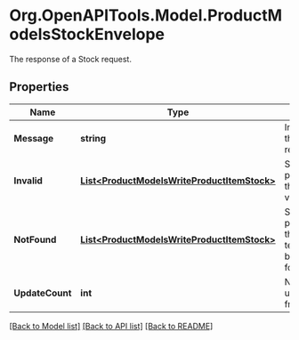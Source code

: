 # Org.OpenAPITools.Model.ProductModelsStockEnvelope
The response of a Stock request.

## Properties

Name | Type | Description | Notes
------------ | ------------- | ------------- | -------------
**Message** | **string** | Information about the outcome of the request. | [optional] 
**Invalid** | [**List&lt;ProductModelsWriteProductItemStock&gt;**](ProductModelsWriteProductItemStock.md) | Supplied productItemStocks that failed validation. | [optional] 
**NotFound** | [**List&lt;ProductModelsWriteProductItemStock&gt;**](ProductModelsWriteProductItemStock.md) | Supplied productItemStocks that were technically valid, but couldn&#39;t be found. | [optional] 
**UpdateCount** | **int** | Number of stock updates resulting from the request. | [optional] 

[[Back to Model list]](../README.md#documentation-for-models) [[Back to API list]](../README.md#documentation-for-api-endpoints) [[Back to README]](../README.md)


